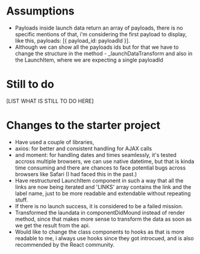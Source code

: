 # Assumptions

- Payloads inside launch data return an array of payloads, there is no specific mentions of that, i'm considering the first payload to display, like this, payloads: [{ payload_id: payloadId }].
- Although we can show all the payloads ids but for that we have to change the structure in the method - _launchDataTransform and also in the LaunchItem, where we are expecting a single payloadId

# Still to do

[LIST WHAT IS STILL TO DO HERE]

# Changes to the starter project

- Have used a couple of libraries,
- axios: for better and consistent handling for AJAX calls
- and moment: for handling dates and times seamlessly, it's tested accross multiple browsers, we can use native datetime, but that is kinda time consuming and there are chances to face potential bugs across browsers like Safari (I had faced this in the past.)
- Have restructured LaunchItem component in such a way that all the links are now being iterated and 'LINKS' array contains the link and the label name, just to be more readable and extendable without repeating stuff.
- If there is no launch success, it is considered to be a failed mission.
- Transformed the laundata in componentDidMound instead of render method, since that makes more sense to transform the data as soon as we get the result from the api.
- Would like to change the class components to hooks as that is more readable to me, i always use hooks since they got introcued, and is also recommended by the React community.
